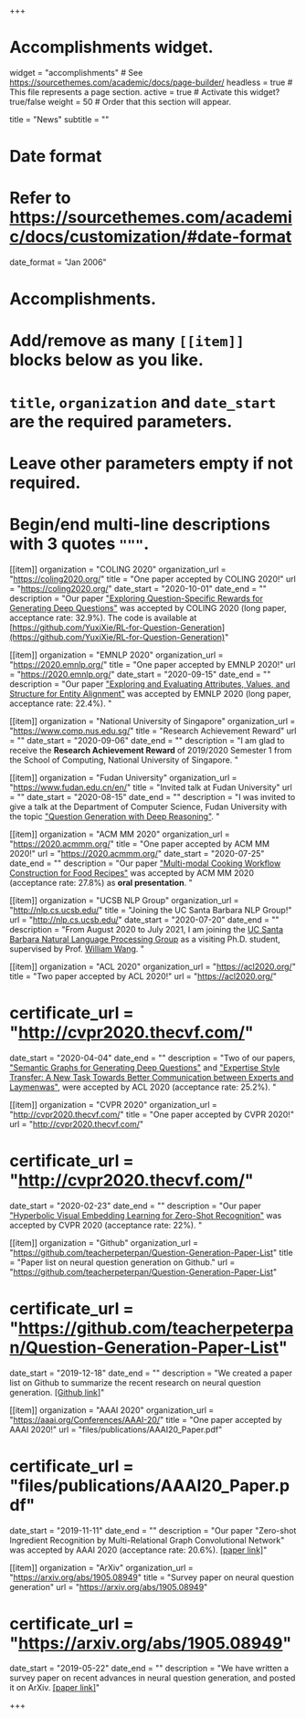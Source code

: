 +++
# Accomplishments widget.
widget = "accomplishments"  # See https://sourcethemes.com/academic/docs/page-builder/
headless = true  # This file represents a page section.
active = true  # Activate this widget? true/false
weight = 50  # Order that this section will appear.

title = "News"
subtitle = ""

# Date format
#   Refer to https://sourcethemes.com/academic/docs/customization/#date-format
date_format = "Jan 2006"

# Accomplishments.
#   Add/remove as many `[[item]]` blocks below as you like.
#   `title`, `organization` and `date_start` are the required parameters.
#   Leave other parameters empty if not required.
#   Begin/end multi-line descriptions with 3 quotes `"""`.

[[item]]
  organization = "COLING 2020"
  organization_url = "https://coling2020.org/"
  title = "One paper accepted by COLING 2020!"
  url = "https://coling2020.org/"
  date_start = "2020-10-01"
  date_end = ""
  description = "Our paper [\"Exploring Question-Specific Rewards for Generating Deep Questions\"](https://arxiv.org/pdf/2011.01102.pdf) was accepted by COLING 2020 (long paper, acceptance rate: 32.9%). The code is available at [https://github.com/YuxiXie/RL-for-Question-Generation](https://github.com/YuxiXie/RL-for-Question-Generation)"

[[item]]
  organization = "EMNLP 2020"
  organization_url = "https://2020.emnlp.org/"
  title = "One paper accepted by EMNLP 2020!"
  url = "https://2020.emnlp.org/"
  date_start = "2020-09-15"
  date_end = ""
  description = "Our paper [\"Exploring and Evaluating Attributes, Values, and Structure for Entity Alignment\"](https://arxiv.org/pdf/2010.03249.pdf) was accepted by EMNLP 2020 (long paper, acceptance rate: 22.4%).  "

[[item]]
  organization = "National University of Singapore"
  organization_url = "https://www.comp.nus.edu.sg/"
  title = "Research Achievement Reward"
  url = ""
  date_start = "2020-09-06"
  date_end = ""
  description = "I am glad to receive the **Research Achievement Reward** of 2019/2020 Semester 1 from the School of Computing, National University of Singapore. "

[[item]]
  organization = "Fudan University"
  organization_url = "https://www.fudan.edu.cn/en/"
  title = "Invited talk at Fudan University"
  url = ""
  date_start = "2020-08-15"
  date_end = ""
  description = "I was invited to give a talk at the Department of Computer Science, Fudan University with the topic [\"Question Generation with Deep Reasoning\"](). "

[[item]]
  organization = "ACM MM 2020"
  organization_url = "https://2020.acmmm.org/"
  title = "One paper accepted by ACM MM 2020!"
  url = "https://2020.acmmm.org/"
  date_start = "2020-07-25"
  date_end = ""
  description = "Our paper [\"Multi-modal Cooking Workflow Construction for Food Recipes\"](https://arxiv.org/pdf/2008.09151.pdf) was accepted by ACM MM 2020 (acceptance rate: 27.8%) as **oral presentation**. "

[[item]]
  organization = "UCSB NLP Group"
  organization_url = "http://nlp.cs.ucsb.edu/"
  title = "Joining the UC Santa Barbara NLP Group!"
  url = "http://nlp.cs.ucsb.edu/"
  date_start = "2020-07-20"
  date_end = ""
  description = "From August 2020 to July 2021, I am joining the [UC Santa Barbara Natural Language Processing Group](http://nlp.cs.ucsb.edu/) as a visiting Ph.D. student, supervised by Prof. [William Wang](https://sites.cs.ucsb.edu/~william/). "

[[item]]
  organization = "ACL 2020"
  organization_url = "https://acl2020.org/"
  title = "Two paper accepted by ACL 2020!"
  url = "https://acl2020.org/"
  # certificate_url = "http://cvpr2020.thecvf.com/"
  date_start = "2020-04-04"
  date_end = ""
  description = "Two of our papers, [\"Semantic Graphs for Generating Deep Questions\"](https://arxiv.org/pdf/2004.12704.pdf) and [\"Expertise Style Transfer: A New Task Towards Better Communication between Experts and Laymenwas\"](/files/publications/ACL20_Style_Paper.pdf), were accepted by ACL 2020 (acceptance rate: 25.2%). "

[[item]]
  organization = "CVPR 2020"
  organization_url = "http://cvpr2020.thecvf.com/"
  title = "One paper accepted by CVPR 2020!"
  url = "http://cvpr2020.thecvf.com/"
  # certificate_url = "http://cvpr2020.thecvf.com/"
  date_start = "2020-02-23"
  date_end = ""
  description = "Our paper [\"Hyperbolic Visual Embedding Learning for Zero-Shot Recognition\"](http://openaccess.thecvf.com/content_CVPR_2020/papers/Liu_Hyperbolic_Visual_Embedding_Learning_for_Zero-Shot_Recognition_CVPR_2020_paper.pdf) was accepted by CVPR 2020 (acceptance rate: 22%). "

[[item]]
  organization = "Github"
  organization_url = "https://github.com/teacherpeterpan/Question-Generation-Paper-List"
  title = "Paper list on neural question generation on Github."
  url = "https://github.com/teacherpeterpan/Question-Generation-Paper-List"
  # certificate_url = "https://github.com/teacherpeterpan/Question-Generation-Paper-List"
  date_start = "2019-12-18"
  date_end = ""
  description = "We created a paper list on Github to summarize the recent research on neural question generation. [[Github link]](https://github.com/teacherpeterpan/Question-Generation-Paper-List)"
  
[[item]]
  organization = "AAAI 2020"
  organization_url = "https://aaai.org/Conferences/AAAI-20/"
  title = "One paper accepted by AAAI 2020!"
  url = "files/publications/AAAI20_Paper.pdf"
  # certificate_url = "files/publications/AAAI20_Paper.pdf"
  date_start = "2019-11-11"
  date_end = ""
  description = "Our paper \"Zero-shot Ingredient Recognition by Multi-Relational Graph Convolutional Network\" was accepted by AAAI 2020 (acceptance rate: 20.6%). [[paper link]](files/publications/AAAI20_Paper.pdf)"

[[item]]
  organization = "ArXiv"
  organization_url = "https://arxiv.org/abs/1905.08949"
  title = "Survey paper on neural question generation"
  url = "https://arxiv.org/abs/1905.08949"
  # certificate_url = "https://arxiv.org/abs/1905.08949"
  date_start = "2019-05-22"
  date_end = ""
  description = "We have written a survey paper on recent advances in neural question generation, and posted it on ArXiv. [[paper link]](https://arxiv.org/abs/1905.08949)"

+++